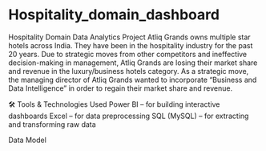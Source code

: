 # Hospitality_domain_dashboard
Hospitality Domain Data Analytics Project
Atliq Grands owns multiple star hotels across India. They have been in the hospitality industry for the past 20 years. Due to strategic moves from other competitors and ineffective decision-making in management, Atliq Grands are losing their market share and revenue in the luxury/business hotels category. As a strategic move, the managing director of Atliq Grands wanted to incorporate “Business and Data Intelligence” in order to regain their market share and revenue.

🛠️ Tools & Technologies Used
Power BI – for building interactive dashboards
Excel – for data preprocessing
SQL (MySQL) – for extracting and transforming raw data

Data Model







